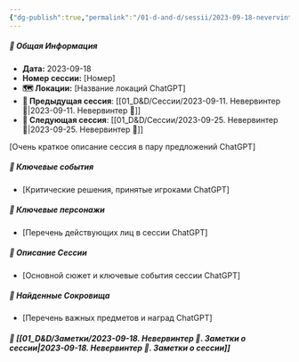 ```yaml
---
{"dg-publish":true,"permalink":"/01-d-and-d/sessii/2023-09-18-nevervinter/","created":"2024-11-09T09:06:50.011+03:00","updated":"2024-11-09T15:55:49.140+03:00"}
---
```



##### 📅 Общая Информация

- **Дата:** 2023-09-18
- **Номер cессии:** [Номер]
- **🗺️ Локации:** [Название локаций ChatGPT]
- **🔗 Предыдущая сессия**: [[01_D&D/Сессии/2023-09-11. Невервинтер 🛑\|2023-09-11. Невервинтер 🛑]]
- **🔗 Следующая сессия**: [[01_D&D/Сессии/2023-09-25. Невервинтер 🛑\|2023-09-25. Невервинтер 🛑]]

[Очень краткое описание сессия в пару предложений ChatGPT]
##### 🔑 **Ключевые события** 
- [Критические решения, принятые игроками ChatGPT]
##### 🧍 **Ключевые персонажи** 
- [Перечень действующих лиц в сессии ChatGPT]
##### 📖 **Описание Сессии** 
- [Основной сюжет и ключевые события сессии ChatGPT]
##### 💎 **Найденные Сокровища** 
- [Перечень важных предметов и наград ChatGPT]
##### 📝 **[[01_D&D/Заметки/2023-09-18. Невервинтер 🛑. Заметки о сессии\|2023-09-18. Невервинтер 🛑. Заметки о сессии]]**
